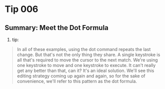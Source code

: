 # Tip 006

## Summary: Meet the Dot Formula

1. tip:

> In all of these examples, using the dot command repeats the last change. But that's not the only thing they share. A single keystroke is all that's required to move the cursor to the next match.
> We're using one keystroke to move and one keystroke to execute. It can't really get any better than that, can it? It's an ideal solution. We'll see this editing strategy coming up again and again, so for the sake of convenience, we'll refer to this pattern as the dot formula.
